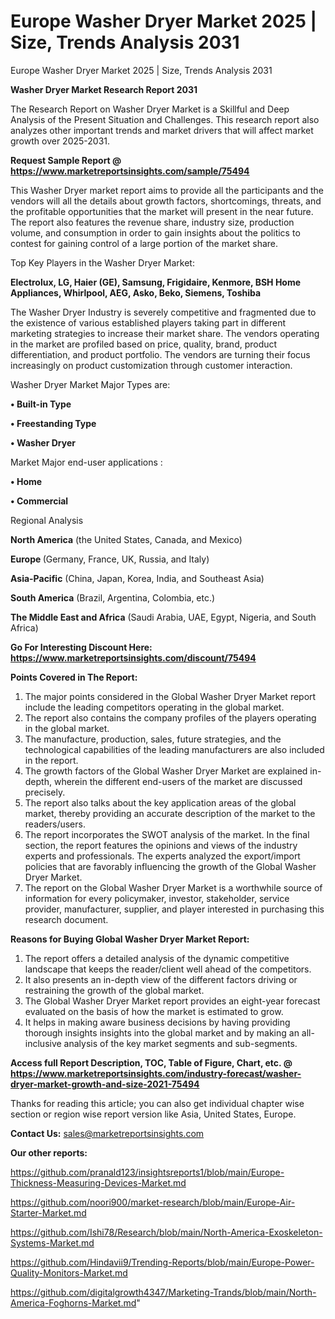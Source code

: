 # Europe Washer Dryer Market 2025 | Size, Trends Analysis 2031
Europe Washer Dryer Market 2025 | Size, Trends Analysis 2031

<strong>Washer Dryer Market Research Report 2031</strong>

The Research Report on Washer Dryer Market is a Skillful and Deep Analysis of the Present Situation and Challenges. This research report also analyzes other important trends and market drivers that will affect market growth over 2025-2031.

<strong>Request Sample Report @ <a href=https://www.marketreportsinsights.com/sample/75494>https://www.marketreportsinsights.com/sample/75494</a></strong>

This Washer Dryer market report aims to provide all the participants and the vendors will all the details about growth factors, shortcomings, threats, and the profitable opportunities that the market will present in the near future. The report also features the revenue share, industry size, production volume, and consumption in order to gain insights about the politics to contest for gaining control of a large portion of the market share.

Top Key Players in the Washer Dryer Market:

<strong>Electrolux, LG, Haier (GE), Samsung, Frigidaire, Kenmore, BSH Home Appliances, Whirlpool, AEG, Asko, Beko, Siemens, Toshiba</strong>

The Washer Dryer Industry is severely competitive and fragmented due to the existence of various established players taking part in different marketing strategies to increase their market share. The vendors operating in the market are profiled based on price, quality, brand, product differentiation, and product portfolio. The vendors are turning their focus increasingly on product customization through customer interaction.

Washer Dryer Market Major Types are:

<strong>• Built-in Type

• Freestanding Type

• Washer Dryer</strong>

Market Major end-user applications :

<strong>• Home

• Commercial</strong>

Regional Analysis

</u><strong><b>North America</b></strong> (the United States, Canada, and Mexico)

<strong><b>Europe </b></strong>(Germany, France, UK, Russia, and Italy)

<strong><b>Asia-Pacific</b></strong> (China, Japan, Korea, India, and Southeast Asia)

<strong><b>South America</b></strong> (Brazil, Argentina, Colombia, etc.)

<strong><b>The Middle East and Africa</b></strong> (Saudi Arabia, UAE, Egypt, Nigeria, and South Africa)

<strong>Go For Interesting Discount Here: <a href=https://www.marketreportsinsights.com/discount/75494>https://www.marketreportsinsights.com/discount/75494</a></strong>

<strong>Points Covered in The Report:</strong>
<ol>
  <li>The major points considered in the Global Washer Dryer Market report include the leading competitors operating in the global market.</li>
  <li>The report also contains the company profiles of the players operating in the global market.</li>
  <li>The manufacture, production, sales, future strategies, and the technological capabilities of the leading manufacturers are also included in the report.</li>
  <li>The growth factors of the Global Washer Dryer Market are explained in-depth, wherein the different end-users of the market are discussed precisely.</li>
  <li>The report also talks about the key application areas of the global market, thereby providing an accurate description of the market to the readers/users.</li>
  <li>The report incorporates the SWOT analysis of the market. In the final section, the report features the opinions and views of the industry experts and professionals. The experts analyzed the export/import policies that are favorably influencing the growth of the Global Washer Dryer Market.</li>
  <li>The report on the Global Washer Dryer Market is a worthwhile source of information for every policymaker, investor, stakeholder, service provider, manufacturer, supplier, and player interested in purchasing this research document.</li>
</ol>
<strong>Reasons for Buying Global Washer Dryer Market Report:</strong>

<ol>
  <li>The report offers a detailed analysis of the dynamic competitive landscape that keeps the reader/client well ahead of the competitors.</li>
  <li>It also presents an in-depth view of the different factors driving or restraining the growth of the global market.</li>
  <li>The Global Washer Dryer Market report provides an eight-year forecast evaluated on the basis of how the market is estimated to grow.</li>
  <li>It helps in making aware business decisions by having providing thorough insights insights into the global market and by making an all-inclusive analysis of the key market segments and sub-segments.</li>
</ol>
<strong>Access full Report Description, TOC, Table of Figure, Chart, etc. @ <a href=https://www.marketreportsinsights.com/industry-forecast/washer-dryer-market-growth-and-size-2021-75494>https://www.marketreportsinsights.com/industry-forecast/washer-dryer-market-growth-and-size-2021-75494</a></strong>


Thanks for reading this article; you can also get individual chapter wise section or region wise report version like Asia, United States, Europe.

<strong>Contact Us:</strong>
sales@marketreportsinsights.com

<strong>Our other reports:</strong>

<a href=https://github.com/pranald123/insightsreports1/blob/main/Europe-Thickness-Measuring-Devices-Market.md>https://github.com/pranald123/insightsreports1/blob/main/Europe-Thickness-Measuring-Devices-Market.md</a>

<a href=https://github.com/noori900/market-research/blob/main/Europe-Air-Starter-Market.md>https://github.com/noori900/market-research/blob/main/Europe-Air-Starter-Market.md</a>

<a href=https://github.com/Ishi78/Research/blob/main/North-America-Exoskeleton-Systems-Market.md>https://github.com/Ishi78/Research/blob/main/North-America-Exoskeleton-Systems-Market.md</a>

<a href=https://github.com/Hindavii9/Trending-Reports/blob/main/Europe-Power-Quality-Monitors-Market.md>https://github.com/Hindavii9/Trending-Reports/blob/main/Europe-Power-Quality-Monitors-Market.md</a>

<a href=https://github.com/digitalgrowth4347/Marketing-Trands/blob/main/North-America-Foghorns-Market.md>https://github.com/digitalgrowth4347/Marketing-Trands/blob/main/North-America-Foghorns-Market.md</a>"
